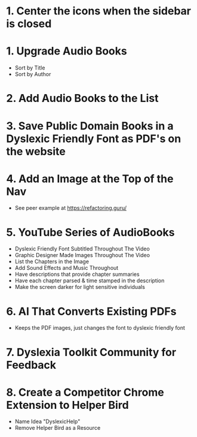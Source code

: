 # 1. Center the icons when the sidebar is closed

# 1. Upgrade Audio Books

- Sort by Title
- Sort by Author

# 2. Add Audio Books to the List

# 3. Save Public Domain Books in a Dyslexic Friendly Font as PDF's on the website

# 4. Add an Image at the Top of the Nav

- See peer example at https://refactoring.guru/

# 5. YouTube Series of AudioBooks

- Dyslexic Friendly Font Subtitled Throughout The Video
- Graphic Designer Made Images Throughout The Video
- List the Chapters in the Image
- Add Sound Effects and Music Throughout
- Have descriptions that provide chapter summaries
- Have each chapter parsed & time stamped in the description
- Make the screen darker for light sensitive individuals

# 6. AI That Converts Existing PDFs

- Keeps the PDF images, just changes the font to dyslexic friendly font

# 7. Dyslexia Toolkit Community for Feedback

# 8. Create a Competitor Chrome Extension to Helper Bird

- Name Idea "DyslexicHelp"
- Remove Helper Bird as a Resource
